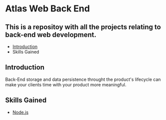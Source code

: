 # Atlas Web Back End
## This is a repositoy with all the projects relating to back-end web development. 
* [Introduction](#introduction)
* Skills Gained

## Introduction
Back-End storage and data persistence throught the product's lifecycle can make your clients time with your product more meaningful. 

## Skills Gained
- [Node.js](./NODE.JS/)   
